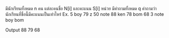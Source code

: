 มีนักเรียนทั้งหมด n คน แต่ละคนชื่อ N[i] และคะแนน S[i] หน่วย
มีคำถามทั้งหมด q คำถามว่า นักเรียนที่ชื่อนี้มีคะแนนเป็นเท่าไหร่
Ex.
5
boy 79
z 50
note 88
ken 78
bom 68
3
note
boy
bom

Output
88
79
68
